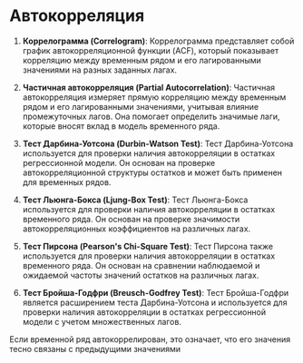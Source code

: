 # Автокорреляция

1. **Коррелограмма (Correlogram)**: Коррелограмма представляет собой график автокорреляционной функции (ACF), который показывает корреляцию между временным рядом и его лагированными значениями на разных заданных лагах.
    
2. **Частичная автокорреляция (Partial Autocorrelation)**: Частичная автокорреляция измеряет прямую корреляцию между временным рядом и его лагированными значениями, учитывая влияние промежуточных лагов. Она помогает определить значимые лаги, которые вносят вклад в модель временного ряда.
    
3. **Тест Дарбина-Уотсона (Durbin-Watson Test)**: Тест Дарбина-Уотсона используется для проверки наличия автокорреляции в остатках регрессионной модели. Он основан на проверке автокорреляционной структуры остатков и может быть применен для временных рядов.
    
4. **Тест Льюнга-Бокса (Ljung-Box Test)**: Тест Льюнга-Бокса используется для проверки наличия автокорреляции в остатках временного ряда. Он основан на проверке значимости автокорреляционных коэффициентов на различных лагах.
    
5. **Тест Пирсона (Pearson's Chi-Square Test)**: Тест Пирсона также используется для проверки наличия автокорреляции в остатках временного ряда. Он основан на сравнении наблюдаемой и ожидаемой частоты значений остатков на различных лагах.
    
6. **Тест Бройша-Годфри (Breusch-Godfrey Test)**: Тест Бройша-Годфри является расширением теста Дарбина-Уотсона и используется для проверки наличия автокорреляции в остатках регрессионной модели с учетом множественных лагов.

Если временной ряд автокоррелирован, это означает, что его значения тесно связаны с предыдущими значениями